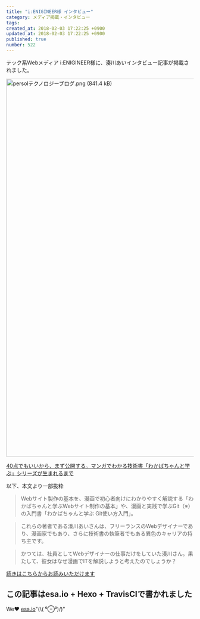 ```yaml
---
title: "i:ENIGINEER様 インタビュー"
category: メディア掲載・インタビュー
tags: 
created_at: 2018-02-03 17:22:25 +0900
updated_at: 2018-02-03 17:22:25 +0900
published: true
number: 522
---
```


テック系Webメディア  i:ENIGINEER様に、湊川あいインタビュー記事が掲載されました。

<a href="https://persol-tech-s.co.jp/i-engineer/product/llminatoll" target="_blank"><img width="1016" alt="persolテクノロジーブログ.png (841.4 kB)" src="https://img.esa.io/uploads/production/attachments/3412/2018/02/03/7092/50c75d5c-1b83-4044-8a54-86506fd1db7b.png"></a>

[40点でもいいから、まず公開する。マンガでわかる技術書「わかばちゃんと学ぶ」シリーズが生まれるまで](https://persol-tech-s.co.jp/i-engineer/product/llminatoll)

<!-- more -->

以下、本文より一部抜粋

> Webサイト製作の基本を、漫画で初心者向けにわかりやすく解説する「わかばちゃんと学ぶWebサイト制作の基本」や、漫画と実践で学ぶGit（※）の入門書「わかばちゃんと学ぶ Git使い方入門」。

> これらの著者である湊川あいさんは、フリーランスのWebデザイナーであり、漫画家でもあり、さらに技術書の執筆者でもある異色のキャリアの持ち主です。

> かつては、社員としてWebデザイナーの仕事だけをしていた湊川さん。果たして、彼女はなぜ漫画でITを解説しようと考えたのでしょうか？

[続きはこちらからお読みいただけます](https://persol-tech-s.co.jp/i-engineer/product/llminatoll)

## この記事はesa.io + Hexo + TravisCIで書かれました
We❤️  [esa.io](https://esa.io/)"(\\( ⁰⊖⁰)/)"
